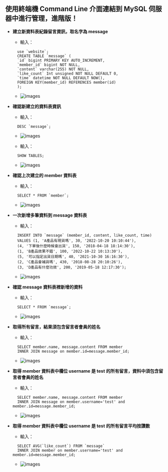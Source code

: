 ## 使⽤終端機 Command Line 介⾯連結到 MySQL 伺服器中進⾏管理，進階版！

- **建立新資料表紀錄留⾔資訊，取名字為 message**

  - 輸入：

  ```mysql
  	use `website`;
  	CREATE TABLE `message` (
  	`id` bigint PRIMARY KEY AUTO_INCREMENT,
  	`member_id` bigint NOT NULL,
  	`content` varchar(255) NOT NULL,
  	`like_count` Int unsigned NOT NULL DEFAULT 0,
  	`time` datetime NOT NULL DEFAULT NOW(),
  	FOREIGN KEY(member_id) REFERENCES member(id)
  	);
  ```

  - ![images](https://jiashanchang.github.io/wehelp_assignments/week-5/week5-optional/images/message.jpg)

- **確認新建立的資料表資訊**

  - 輸入：

  ```mysql
  	DESC `message`;
  ```

  - ![images](https://jiashanchang.github.io/wehelp_assignments/week-5/week5-optional/images/descmess.jpg)

  - 輸入：

  ```mysql
  	SHOW TABLES;
  ```

  - ![images](https://jiashanchang.github.io/wehelp_assignments/week-5/week5-optional/images/showtables.jpg)

- **確認上次建立的 member 資料表**

  - 輸入：

  ```mysql
  	SELECT * FROM `member`;
  ```

  - ![images](https://jiashanchang.github.io/wehelp_assignments/week-5/week5-optional/images/allmember.jpg)

- **一次新增多筆資料到 message 資料表**

  - 輸入：

  ```mysql
  	INSERT INTO `message` (member_id, content, like_count, time)
  	VALUES (1, 'A產品有現貨嗎', 30, '2022-10-20 10:10:44'),
  	(4, '下單後什麼時候會出貨', 150, '2018-04-18 18:14:30'),
  	(1, 'B產品效果不錯', 100, '2022-10-22 10:13:30'),
  	(5, '可以指定出貨日期嗎', 40, '2021-10-30 16:16:30'),
  	(2, 'C產品會補貨嗎', 430, '2018-08-28 20:10:26'),
  	(3, 'D產品有什麼功效', 200, '2019-05-18 12:17:30');
  ```

  - ![images](https://jiashanchang.github.io/wehelp_assignments/week-5/week5-optional/images/insertmess.jpg)

- **確認 message 資料表裡新增的資料**

  - 輸入：

  ```mysql
  	SELECT * FROM `message`;
  ```

  - ![images](https://jiashanchang.github.io/wehelp_assignments/week-5/week5-optional/images/allmess.jpg)

- **取得所有留⾔，結果須包含留⾔者會員的姓名**

  - 輸入：

  ```mysql
  	SELECT member.name, message.content FROM member
  	INNER JOIN message on member.id=message.member_id;
  ```

  - ![images](https://jiashanchang.github.io/wehelp_assignments/week-5/week5-optional/images/messcontent.jpg)

- **取得 member 資料表中欄位 username 是 test 的所有留⾔，資料中須包含留⾔者會員的姓名**

  - 輸入：

  ```mysql
  	SELECT member.name, message.content FROM member
  	INNER JOIN message on member.username='test' and member.id=message.member_id;
  ```

  - ![images](https://jiashanchang.github.io/wehelp_assignments/week-5/week5-optional/images/messcontest.jpg)

- **取得 member 資料表中欄位 username 是 test 的所有留⾔平均按讚數**
  - 輸入：
  ```mysql
  	SELECT AVG(`like_count`) FROM `message`
  	INNER JOIN member on member.username='test' and member.id=message.member_id;
  ```
  - ![images](https://jiashanchang.github.io/wehelp_assignments/week-5/week5-optional/images/avgliketest.jpg)
